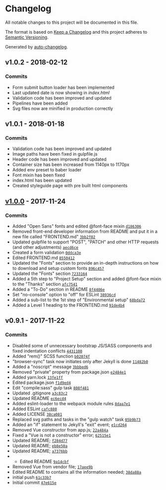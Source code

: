 # Changelog
All notable changes to this project will be documented in this file.

The format is based on [Keep a Changelog](http://keepachangelog.com/en/1.0.0/)
and this project adheres to [Semantic Versioning](http://semver.org/spec/v2.0.0.html).

Generated by [auto-changelog](https://github.com/CookPete/auto-changelog).
## v1.0.2 - 2018-02-12
### Commits
- Form submit button loader has been implemented
- Last updated date is now showing in *index.html*
- Validation code has been improved and updated
- Pipelines have been added
- Svg files now are minified in production correctly

## v1.0.1 - 2018-01-18
### Commits
- Validation code has been improved and updated
- Image paths have been fixed in gulpfile.js
- Header code has been improved and updated
- Container size has been increased from 1140px to 1170px
- Added env preset to baber loader
- Font mixin has been fixed
- index.html has been updated
- Created styleguide page with pre built html components

## [v1.0.0](https://github.com/netcore/frontend-base/compare/v0.9.1...v1.0.0) - 2017-11-24
### Commits
- Added &quot;Open Sans&quot; fonts and edited @font-face mixin [`d186306`](https://github.com/netcore/frontend-base/commit/d186306f668273e3f18304cde999dc90412f3642)
- Removed front-end developer information from README and put it in a new file called &quot;FRONTEND.md&quot; [`3bb2f02`](https://github.com/netcore/frontend-base/commit/3bb2f020c3ab264e94a6b14d472ce00d4195c6dc)
- Updated gulpfile to support &quot;POST&quot;, &quot;PATCH&quot; and other HTTP requests (and other adjustments) [`aecd6ce`](https://github.com/netcore/frontend-base/commit/aecd6cee37d41b16cf6e1fa23ee6fd40dda35377)
- Created a form validation [`0ddca3e`](https://github.com/netcore/frontend-base/commit/0ddca3e5457e5bb98d8824fe375880c322934310)
- Edited FRONTEND.md [`8550412`](https://github.com/netcore/frontend-base/commit/855041295823f1821d809efc1b03bf1e6899d88d)
- Updated the &quot;Fonts&quot; section to provide an in-depth instructions on how to download and setup custom fonts [`896c457`](https://github.com/netcore/frontend-base/commit/896c4573ec1163c9534c0ccb7b0dc7785ee90e2e)
- Updated the &quot;Fonts&quot; section [`7233164`](https://github.com/netcore/frontend-base/commit/723316402de160d30c162f6ee21356eb11a5c98f)
- Added a 5th step to &quot;Project Setup&quot; section and added @font-face mixin to the &quot;Thanks&quot; section [`afc7541`](https://github.com/netcore/frontend-base/commit/afc7541a241aa2a5f6322eba48dc3e65a2367937)
- Added a &quot;To-Do&quot; section in README [`8f4486e`](https://github.com/netcore/frontend-base/commit/8f4486e5f809b522debd776cf6cd761851284eed)
- Set &quot;no-console&quot; option to &quot;off&quot; for ESLint [`38936cd`](https://github.com/netcore/frontend-base/commit/38936cd5cb787d0774efbb99e7e13409915864bf)
- Added a sub-list to the 1st step of &quot;Environmental setup&quot; [`68bda72`](https://github.com/netcore/frontend-base/commit/68bda7279c0b1c71f2506d91227c5020d5b03dc5)
- Added a Level 1 heading to the FRONTEND.md [`91de4b4`](https://github.com/netcore/frontend-base/commit/91de4b4b0dc3070fe305056ed70effc583400258)

## v0.9.1 - 2017-11-22
### Commits
- Disabled some of unnecessary bootstrap JS/SASS components and fixed indentation conflicts [`4431100`](https://github.com/netcore/frontend-base/commit/4431100a771ec5d4ba448fbd22eedd56188860a2)
- Added &quot;rem()&quot; SCSS function [`b02074f`](https://github.com/netcore/frontend-base/commit/b02074fc125dfc8377cd294fa28e566b163a6ca1)
- &quot;browser-sync&quot; task now initiates only after Jekyll is done [`11482b0`](https://github.com/netcore/frontend-base/commit/11482b09de922048736fa46f0ce8d9883be34b00)
- Added a &quot;noscript&quot; message [`3bbbed6`](https://github.com/netcore/frontend-base/commit/3bbbed60361c3d67a4975bd057f05a68fab41858)
- Removed &quot;private&quot; property from package.json [`e2484e1`](https://github.com/netcore/frontend-base/commit/e2484e1b2d6d44de6fd2606f1c741a870771a993)
- Added yarn.lock [`13fe1ff`](https://github.com/netcore/frontend-base/commit/13fe1ffc0da3b87309a425e564c5844337699725)
- Edited package.json [`f1d9ed4`](https://github.com/netcore/frontend-base/commit/f1d9ed474b1f424d914630da2e058fb15689ab47)
- Edit &quot;compile:sass&quot; gulp task [`808f481`](https://github.com/netcore/frontend-base/commit/808f481ce6741a8f8e004de51b8280ccb2e698a8)
- Updated .gitignore [`a3c83c2`](https://github.com/netcore/frontend-base/commit/a3c83c29b9128c2fdeaf8800f27dfa5bfa58e7ac)
- Updated README [`ec6ecd4`](https://github.com/netcore/frontend-base/commit/ec6ecd42c0767987eb18dd4a7b4c79b13e659aa5)
- Added eslint-loader to the webpack module rules [`8daa7e1`](https://github.com/netcore/frontend-base/commit/8daa7e150deda4232cc22c4a19a310242f910a9b)
- Added ESLint [`cafc880`](https://github.com/netcore/frontend-base/commit/cafc88062af33a9dd738dd6df4e1f95fa60b2a03)
- Added LICENSE [`38ca081`](https://github.com/netcore/frontend-base/commit/38ca08114269037e66a561a7b19caf1dce0d3431)
- Replaced svg paths and tasks in the &quot;gulp watch&quot; task [`05b9b73`](https://github.com/netcore/frontend-base/commit/05b9b7371ca1f1413c2f34fbc480ddc7b67b2cf7)
- Added an &quot;if&quot; statement to Jekyll&#x27;s &quot;exit&quot; event; [`e1cd264`](https://github.com/netcore/frontend-base/commit/e1cd2648cd48a95be9f9182c70651681a53b8f7d)
- Removed Vue constructor from app.js; [`22a484a`](https://github.com/netcore/frontend-base/commit/22a484a0710076e7d86e71e719c3b891cab27896)
- Fixed a &quot;Vue is not a constructor&quot; error; [`62515e1`](https://github.com/netcore/frontend-base/commit/62515e1834466df492b537b070e6caf988ae8b9d)
- Updated README; [`f284d77`](https://github.com/netcore/frontend-base/commit/f284d770d9ed889ac888cb743d1ae8fae9422b88)
- Updated README; [`eb8e50a`](https://github.com/netcore/frontend-base/commit/eb8e50a47b4366dce530bd67d2c553139b767dbf)
- Updated README; [`a7376bb`](https://github.com/netcore/frontend-base/commit/a7376bb2661a9fb2e0c2ed3fa442df90c41b018b)
- * Edited README [`9a14cbf`](https://github.com/netcore/frontend-base/commit/9a14cbf2bb4a71b9e77dca0afbe9741930dc67a1)
- Removed Vue from vendor file; [`17aee9b`](https://github.com/netcore/frontend-base/commit/17aee9b25bedf999508bea6aa73da81fdb992de2)
- Edited README to contains all the information needed; [`38da88a`](https://github.com/netcore/frontend-base/commit/38da88a4679c40ec19f86eb73e0aaab7cdf48be3)
- initial push [`61c33b7`](https://github.com/netcore/frontend-base/commit/61c33b702f1fb2c14057d52a0d6d1674e89b1a3e)
- Initial commit [`47e615e`](https://github.com/netcore/frontend-base/commit/47e615ecca200d368588745216128bb32c22f609)

